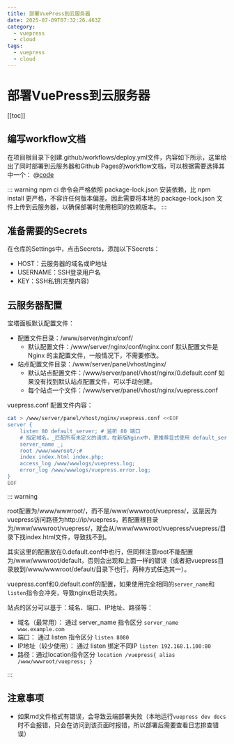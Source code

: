 ```yaml
---
title: 部署VuePress到云服务器
date: 2025-07-09T07:32:26.463Z
category:
  - vuepress
  - cloud
tags:
  - vuepress
  - cloud
---
```


# 部署VuePress到云服务器
[[toc]]
## 编写workflow文档
在项目根目录下创建.github/workflows/deploy.yml文件，内容如下所示，这里给出了同时部署到云服务器和Github Pages的workflow文档，可以根据需要选择其中一个：
@[code](../code/workflows/deploy-docs.yml)

::: warning
npm ci 命令会严格依照 package-lock.json 安装依赖，比 npm install 更严格，不容许任何版本偏差。因此需要将本地的 package-lock.json 文件上传到云服务器，以确保部署时使用相同的依赖版本。
:::

## 准备需要的Secrets
在仓库的Settings中，点击Secrets，添加以下Secrets：
  - HOST：云服务器的域名或IP地址
  - USERNAME：SSH登录用户名
  - KEY：SSH私钥(完整内容)

## 云服务器配置
宝塔面板默认配置文件：
  - 配置文件目录：/www/server/nginx/conf/
    + 默认配置文件：/www/server/nginx/conf/nginx.conf <Tip>默认配置文件是 Nginx 的主配置文件，一般情况下，不需要修改。</Tip>
  - 站点配置文件目录：/www/server/panel/vhost/nginx/
    + 默认站点配置文件：/www/server/panel/vhost/nginx/0.default.conf <Tip>如果没有找到默认站点配置文件，可以手动创建。</Tip>
    + 每个站点一个文件：/www/server/panel/vhost/nginx/vuepress.conf

vuepress.conf 配置文件内容：
```bash
cat > /www/server/panel/vhost/nginx/vuepress.conf <<EOF
server {
    listen 80 default_server; # 监听 80 端口
    # 指定域名，_匹配所有未定义的请求，在新版Nginx中，更推荐显式使用 default_server，可以不设置server_name 或设为空
    server_name _; 
    root /www/wwwroot/;# 
    index index.html index.php;
    access_log /www/wwwlogs/vuepress.log;
    error_log /www/wwwlogs/vuepress.error.log;
}
EOF
```

::: warning

root配置为/www/wwwroot/，而不是/www/wwwroot/vuepress/，这是因为vuepress访问路径为http://ip/vuepress，若配置根目录为/www/wwwroot/vuepress/，就会从/www/wwwroot/vuepress/vuepress/目录下找index.html文件，导致找不到。

其实这里的配置放在0.default.conf中也行，但同样注意root不能配置为/www/wwwroot/default，否则会出现和上面一样的错误（或者把vuepress目录放到/www/wwwroot/default/目录下也行，两种方式任选其一）。

vuepress.conf和0.default.conf的配置，如果使用完全相同的`server_name`和`listen`指令会冲突，导致nginx启动失败。

站点的区分可以基于：域名、端口、IP地址、路径等：
 - 域名（最常用）：  通过 server_name 指令区分 `server_name www.example.com`
 - 端口：  通过 listen 指令区分 `listen 8080`
 - IP地址（较少使用）：  通过 listen 绑定不同IP `listen 192.168.1.100:80`
 - 路径：通过location指令区分 `location /vuepress{ alias /www/wwwroot/vuepress; }`

<!-- 虽然DeepSeek不推荐路径区分站点，但这种方式真的是单域名、单IP、想使用默认端口的情况下唯一的办法。为啥不推荐呢？ -->

:::

## 注意事项
- 如果md文件格式有错误，会导致云端部署失败（本地运行`vuepress dev docs`时不会报错，只会在访问到该页面时报错，所以部署后需要查看日志排查错误）

